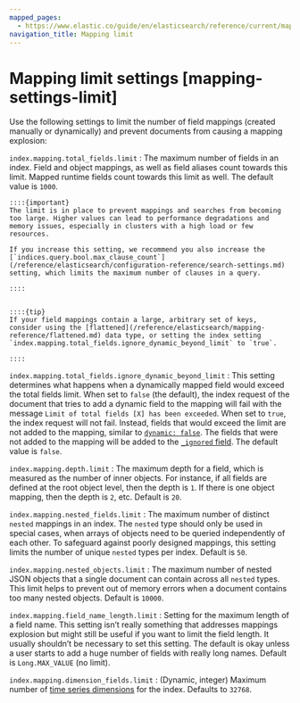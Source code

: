 ```yaml
---
mapped_pages:
  - https://www.elastic.co/guide/en/elasticsearch/reference/current/mapping-settings-limit.html
navigation_title: Mapping limit
---
```


# Mapping limit settings [mapping-settings-limit]

Use the following settings to limit the number of field mappings (created manually or dynamically) and prevent documents from causing a mapping explosion:

`index.mapping.total_fields.limit`
:   The maximum number of fields in an index. Field and object mappings, as well as field aliases count towards this limit. Mapped runtime fields count towards this limit as well. The default value is `1000`.

    ::::{important}
    The limit is in place to prevent mappings and searches from becoming too large. Higher values can lead to performance degradations and memory issues, especially in clusters with a high load or few resources.

    If you increase this setting, we recommend you also increase the [`indices.query.bool.max_clause_count`](/reference/elasticsearch/configuration-reference/search-settings.md) setting, which limits the maximum number of clauses in a query.

    ::::


    ::::{tip}
    If your field mappings contain a large, arbitrary set of keys, consider using the [flattened](/reference/elasticsearch/mapping-reference/flattened.md) data type, or setting the index setting `index.mapping.total_fields.ignore_dynamic_beyond_limit` to `true`.

    ::::


`index.mapping.total_fields.ignore_dynamic_beyond_limit`
:   This setting determines what happens when a dynamically mapped field would exceed the total fields limit. When set to `false` (the default), the index request of the document that tries to add a dynamic field to the mapping will fail with the message `Limit of total fields [X] has been exceeded`. When set to `true`, the index request will not fail. Instead, fields that would exceed the limit are not added to the mapping, similar to [`dynamic: false`](/reference/elasticsearch/mapping-reference/dynamic.md). The fields that were not added to the mapping will be added to the [`_ignored` field](/reference/elasticsearch/mapping-reference/mapping-ignored-field.md). The default value is `false`.

`index.mapping.depth.limit`
:   The maximum depth for a field, which is measured as the number of inner objects. For instance, if all fields are defined at the root object level, then the depth is `1`. If there is one object mapping, then the depth is `2`, etc. Default is `20`.

`index.mapping.nested_fields.limit`
:   The maximum number of distinct `nested` mappings in an index. The `nested` type should only be used in special cases, when arrays of objects need to be queried independently of each other. To safeguard against poorly designed mappings, this setting limits the number of unique `nested` types per index. Default is `50`.

`index.mapping.nested_objects.limit`
:   The maximum number of nested JSON objects that a single document can contain across all `nested` types. This limit helps to prevent out of memory errors when a document contains too many nested objects. Default is `10000`.

`index.mapping.field_name_length.limit`
:   Setting for the maximum length of a field name. This setting isn’t really something that addresses mappings explosion but might still be useful if you want to limit the field length. It usually shouldn’t be necessary to set this setting. The default is okay unless a user starts to add a huge number of fields with really long names. Default is `Long.MAX_VALUE` (no limit).

`index.mapping.dimension_fields.limit`
:   (Dynamic, integer) Maximum number of [time series dimensions](docs-content://manage-data/data-store/data-streams/time-series-data-stream-tsds.md#time-series-dimension) for the index. Defaults to `32768`.

